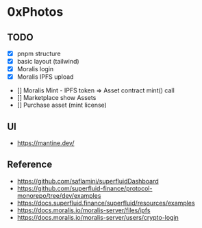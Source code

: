 # 0xPhotos

## TODO

- [x] pnpm structure
- [x] basic layout (tailwind)
- [x] Moralis login
- [x] Moralis IPFS upload
- [] Moralis Mint - IPFS token => Asset contract mint() call
- [] Marketplace show Assets
- [] Purchase asset (mint license)

## UI

- https://mantine.dev/

## Reference

- https://github.com/saflamini/superfluidDashboard
- https://github.com/superfluid-finance/protocol-monorepo/tree/dev/examples
- https://docs.superfluid.finance/superfluid/resources/examples
- https://docs.moralis.io/moralis-server/files/ipfs
- https://docs.moralis.io/moralis-server/users/crypto-login
